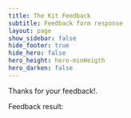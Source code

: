 ```yaml
---
title: The Kit Feedback
subtitle: Feedback form response
layout: page
show_sidebar: false
hide_footer: true
hide_hero: false
hero_height: hero-minHeigth
hero_darken: false
---
```


Thanks for your feedback!.

<p>Feedback result: <span id="feedbackResult"></span></p>

<script>
    // Step 1: Get the query string
    const queryString = window.location.search;

    // Step 2: Create a URLSearchParams object
    const urlParams = new URLSearchParams(queryString);

    // Step 3: Get the value of a specific parameter and update the page
    const nameParam = urlParams.get('feedbackMessage');
    if (nameParam) {
        // Update the page element with the parameter value
        document.getElementById('feedbackResult').textContent = nameParam;
    } else {
        // Handle the case when the parameter is not present in the URL
        document.getElementById('feedbackResult').textContent = 'Parameter not found';
    }
</script>


